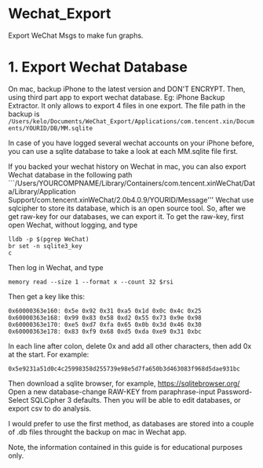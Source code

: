# Wechat_Export
Export WeChat Msgs to make fun graphs.

# 1. Export Wechat Database
On mac, backup iPhone to the latest version and DON'T ENCRYPT. Then, using third part app to export wechat database. Eg: iPhone Backup Extractor. It only allows to export 4 files in one export. The file path in the backup is ```/Users/kelo/Documents/WeChat_Export/Applications/com.tencent.xin/Documents/YOURID/DB/MM.sqlite```

In case of you have logged several wechat accounts on your iPhone before, you can use a sqlite database to take a look at each MM.sqlite file first.

If you backed your wechat history on Wechat in mac, you can also export Wechat database in the following path ```/Users/YOURCOMPNAME/Library/Containers/com.tencent.xinWeChat/Data/Library/Application Support/com.tencent.xinWeChat/2.0b4.0.9/YOURID/Message'''
Wechat use sqlcipher to store its database, which is an open source tool. So, after we get raw-key for our databases, we can export it. To get the raw-key, first open Wechat, without logging, and type 
```
lldb -p $(pgrep WeChat)
br set -n sqlite3_key
c
```
Then log in Wechat, and type
```
memory read --size 1 --format x --count 32 $rsi
```
Then get a key like this:
```
0x60000363e160: 0x5e 0x92 0x31 0xa5 0x1d 0x0c 0x4c 0x25
0x60000363e168: 0x99 0x83 0x58 0xd2 0x55 0x73 0x9e 0x98
0x60000363e170: 0xe5 0xd7 0xfa 0x65 0x0b 0x3d 0x46 0x30
0x60000363e178: 0x83 0xf9 0x68 0xd5 0xda 0xe9 0x31 0xbc
```
In each line after colon, delete 0x and add all other characters, then add 0x at the start. For example: 
```
0x5e9231a51d0c4c25998358d255739e98e5d7fa650b3d463083f968d5dae931bc
```

Then download a sqlite browser, for example, https://sqlitebrowser.org/
Open a new database-change RAW-KEY from paraphrase-input Password-Select SQLCipher 3 defaults. Then you will be able to edit databases, or export csv to do analysis.

I would prefer to use the first method, as databases are stored into a couple of .db files throught the backup on mac in Wechat app.

Note, the information contained in this guide is for educational purposes only.

